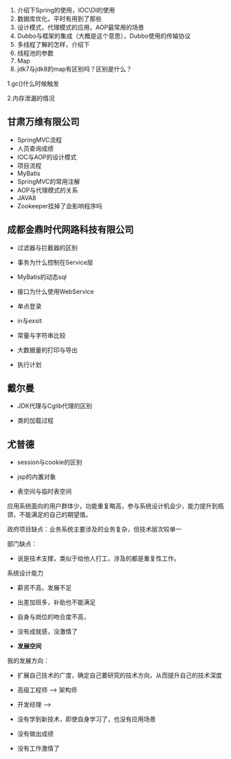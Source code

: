 1. 介绍下Spring的使用，IOC\DI的使用
2. 数据库优化，平时有用到了那些
3. 设计模式，代理模式的应用，AOP最常用的场景
4. Dubbo与框架的集成（大概是这个意思），Dubbo使用的传输协议
5. 多线程了解的怎样，介绍下
6. 线程池的参数
7. Map
8. jdk7与jdk8的map有区别吗？区别是什么？





1.gc()什么时候触发

2.内存泄漏的情况

## 甘肃万维有限公司

- SpringMVC流程
- 人员查询成绩
- IOC与AOP的设计模式
- 项目流程
- MyBatis
- SpringMVC的常用注解
- AOP与代理模式的关系
- JAVA8
- Zookeeper挂掉了会影响程序吗



## 成都金鼎时代网路科技有限公司

- 过滤器与拦截器的区别

- 事务为什么控制在Service层

- MyBatis的动态sql

- 接口为什么使用WebService

- 单点登录

- in与exsit

- 常量与字符串比较

- 大数据量的打印与导出

- 执行计划




## 戴尔曼

- JDK代理与Cglib代理的区别

- 类的加载过程

  

## 尤普德

- session与cookie的区别

- jsp的内置对象

- 表空间与临时表空间

  



应用系统面向的用户群体少，功能重复略高，参与系统设计机会少，能力提升到瓶颈，不能满足的自己的期望值。

政府项目缺点：业务系统主要涉及的业务复杂，但技术层次较单一

部门缺点：

- 说是技术支撑，类似于给他人打工，涉及的都是重复性工作。

系统设计能力

- 薪资不高，发展不足

- 出差加班多，补助也不能满足

- 自身与岗位的吻合度不高，

- 没有成就感，没激情了

- **发展空间**

  



我的发展方向：

- 扩展自己技术的广度，确定自己要研究的技术方向，从而提升自己的技术深度

- 高级工程师 --> 架构师
- 开发经理  --> 





- 没有学到新技术，即使自身学习了，也没有应用场景
- 没有做出成绩
- 没有工作激情了






